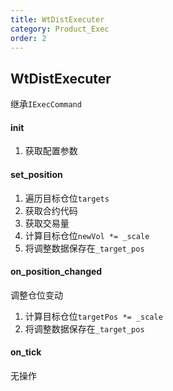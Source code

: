 ```yaml
---
title: WtDistExecuter
category: Product_Exec
order: 2
---
```


## WtDistExecuter
继承`IExecCommand`

#### init
1. 获取配置参数

#### set_position
1. 遍历目标仓位`targets`
2. 获取合约代码
3. 获取交易量
4. 计算目标仓位`newVol *= _scale`
5. 将调整数据保存在`_target_pos`

#### on_position_changed
调整仓位变动
1. 计算目标仓位`targetPos *= _scale`
2. 将调整数据保存在`_target_pos`

#### on_tick
无操作